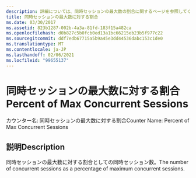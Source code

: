 ```yaml
---
description: 詳細については、同時セッションの最大数の割合に関するページを参照してください。
title: 同時セッションの最大数に対する割合
ms.date: 03/30/2017
ms.assetid: 823b1287-002b-4a3a-81fd-183f15a482ca
ms.openlocfilehash: d0b827c5b0fcb0ed13a1bc66215eb23b5f977c22
ms.sourcegitcommit: ddf7edb67715a5b9a45e3dd44536dabc153c1de0
ms.translationtype: MT
ms.contentlocale: ja-JP
ms.lasthandoff: 02/06/2021
ms.locfileid: "99655137"
---
```

# <a name="percent-of-max-concurrent-sessions"></a><span data-ttu-id="56369-103">同時セッションの最大数に対する割合</span><span class="sxs-lookup"><span data-stu-id="56369-103">Percent of Max Concurrent Sessions</span></span>

<span data-ttu-id="56369-104">カウンター名: 同時セッションの最大数に対する割合</span><span class="sxs-lookup"><span data-stu-id="56369-104">Counter Name: Percent of Max Concurrent Sessions</span></span>  
  
## <a name="description"></a><span data-ttu-id="56369-105">説明</span><span class="sxs-lookup"><span data-stu-id="56369-105">Description</span></span>  

 <span data-ttu-id="56369-106">同時セッションの最大数に対する割合としての同時セッション数。</span><span class="sxs-lookup"><span data-stu-id="56369-106">The number of concurrent sessions as a percentage of maximum concurrent sessions.</span></span>
